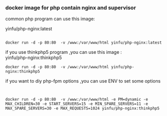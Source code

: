 
###  docker image for php contain nginx  and supervisor

common php program can use this image:  

yinfu/php-nginx:latest

```

docker run -d -p 80:80  -v /www:/var/www/html yinfu/php-nginx:latest

```
            


if you use thinkphp5 program ,you can use this image :  
yinfu/php-nginx:thinkphp5

```
docker run -d -p 80:80  -v /www:/var/www/html yinfu/php-nginx:thinkphp5
```


if you want to diy php-fpm options  ,you can use ENV  to set some options 


```


docker run -d -p 80:80  -v /www:/var/www/html -e PM=dynamic -e MAX_CHILDREN=30 -e START_SERVERS=15 -e MIN_SPARE_SERVERS=11 -e MAX_SPARE_SERVERS=30 -e MAX_REQUESTS=1024 yinfu/php-nginx:thinkphp5

```